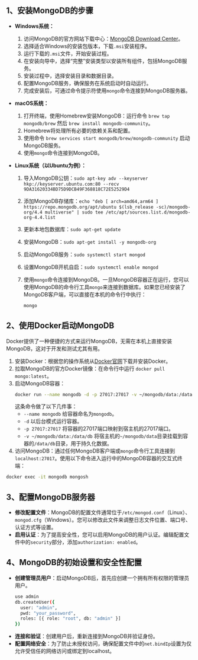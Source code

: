 ## 1、安装MongoDB的步骤
- **Windows系统：**
  1. 访问MongoDB的官方网站下载中心：[MongoDB Download Center](https://www.mongodb.com/try/download/community)。
  2. 选择适合Windows的安装包版本，下载`.msi`安装程序。
  3. 运行下载的`.msi`文件，开始安装过程。
  4. 在安装向导中，选择“完整”安装类型以安装所有组件，包括MongoDB服务。
  5. 安装过程中，选择安装目录和数据目录。
  6. 配置MongoDB服务，确保服务在系统启动时自动运行。
  7. 完成安装后，可通过命令提示符使用`mongo`命令连接到MongoDB服务器。

- **macOS系统：**
  1. 打开终端，使用Homebrew安装MongoDB：运行命令 `brew tap mongodb/brew` 然后 `brew install mongodb-community`。
  2. Homebrew将处理所有必要的依赖关系和配置。
  3. 使用命令 `brew services start mongodb/brew/mongodb-community` 启动MongoDB服务。
  4. 使用`mongo`命令连接到MongoDB。

- **Linux系统（以Ubuntu为例）：**
  1. 导入MongoDB公钥：`sudo apt-key adv --keyserver hkp://keyserver.ubuntu.com:80 --recv 9DA31620334BD75D9DCB49F368818C72E52529D4`
  
  2. 添加MongoDB存储库：`echo "deb [ arch=amd64,arm64 ] https://repo.mongodb.org/apt/ubuntu $(lsb_release -sc)/mongodb-org/4.4 multiverse" | sudo tee /etc/apt/sources.list.d/mongodb-org-4.4.list`
  
  3. 更新本地包数据库：`sudo apt-get update`
  
  4. 安装MongoDB：`sudo apt-get install -y mongodb-org`
  
  5. 启动MongoDB服务：`sudo systemctl start mongod`
  
  6. 设置MongoDB开机自启：`sudo systemctl enable mongod`
  
  7. 使用`mongo`命令连接到MongoDB。一旦MongoDB容器正在运行，您可以使用MongoDB的命令行工具`mongo`来连接到数据库。如果您已经安装了MongoDB客户端，可以直接在本机的命令行中执行：
  
     ```bash
     mongo
     ```

## 2、使用Docker启动MongoDB
Docker提供了一种便捷的方式来运行MongoDB，无需在本机上直接安装MongoDB，这对于开发和测试尤其有用。

1. 安装Docker：根据您的操作系统从[Docker官网](https://www.docker.com/get-started)下载并安装Docker。
2. 拉取MongoDB的官方Docker镜像：在命令行中运行 `docker pull mongo:latest`。
3. 启动MongoDB容器：
   ```bash
   docker run --name mongodb -d -p 27017:27017 -v ~/mongodb/data:/data/db mongo
   ```
   这条命令做了以下几件事：
   - `--name mongodb` 给容器命名为`mongodb`。
   - `-d` 以后台模式运行容器。
   - `-p 27017:27017` 将容器的27017端口映射到宿主机的27017端口。
   - `-v ~/mongodb/data:/data/db` 将宿主机的`~/mongodb/data`目录挂载到容器的`/data/db`目录，用于持久化数据。
4. 访问MongoDB：通过任何MongoDB客户端或`mongo`命令行工具连接到 `localhost:27017`。使用以下命令进入运行中的MongoDB容器的交互式终端：

```bash
docker exec -it mongodb mongosh
```

## 3、配置MongoDB服务器
- **修改配置文件**：MongoDB的配置文件通常位于`/etc/mongod.conf`（Linux）、`mongod.cfg`（Windows）。您可以修改此文件来调整日志文件位置、端口号、认证方式等设置。
- **启用认证**：为了提高安全性，您可以启用MongoDB的用户认证。编辑配置文件中的`security`部分，添加`authorization: enabled`。

## 4、MongoDB的初始设置和安全性配置
- **创建管理员用户**：启动MongoDB后，首先应创建一个拥有所有权限的管理员用户。
  ```bash
  use admin
  db.createUser({
    user: "admin",
    pwd: "your_password",
    roles: [{ role: "root", db: "admin" }]
  })
  ```
- **连接和验证**：创建用户后，重新连接到MongoDB并验证身份。
- **配置网络安全**：为了防止未授权访问，确保配置文件中的`net.bindIp`设置为仅允许受信任的网络访问或绑定到localhost。
